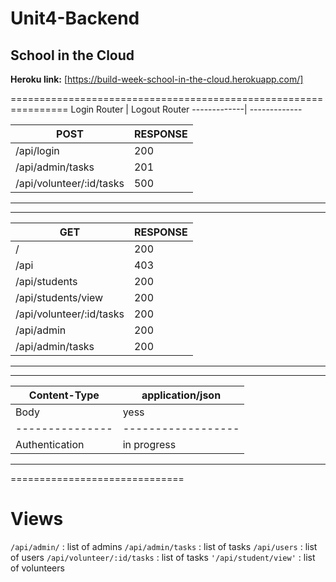 # Unit4-Backend
## School in the Cloud
**Heroku link:** [https://build-week-school-in-the-cloud.herokuapp.com/]

================================================================
Login Router | Logout Router
-------------| -------------


POST                     |  RESPONSE
-------------------------|--------------
/api/login               |     200
/api/admin/tasks         |     201
/api/volunteer/:id/tasks |     500
-------------------------------------------
-------------------------------------------

GET                      | RESPONSE
-------------------------|------------------
/                        | 200
/api                     | 403
/api/students            | 200
/api/students/view       | 200
/api/volunteer/:id/tasks | 200
/api/admin               | 200
/api/admin/tasks         | 200
--------------------------------------------- 

---------------------------------------------
Content-Type   | application/json
---------------|------------------
Body           | yess
---------------|------------------
Authentication | in progress
--------------------------------         

==============================
# Views
`/api/admin/` : list of admins
`/api/admin/tasks` : list of tasks
`/api/users` : list of users
`/api/volunteer/:id/tasks` : list of tasks
`'/api/student/view'` : list of volunteers
